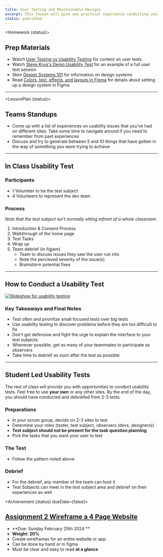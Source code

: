 ```yaml
---
title: User Testing and Maintainable Designs
excerpt: This lesson will give you practical experience conducting user tests. We will learn to use design tool features that make adjusting designs easier. The objective is to be able to make designs that can be edited in response to feedback.
status: published
---
```


<script>
	import Homework from "$lib/components/Homework.svelte";
	import LessonPlan from "$lib/components/LessonPlan.svelte";
	import Achievement from "$lib/components/Achievement.svelte"
</script>

<Homework {status}>

<h2>Prep Materials</h2>

- Watch [User Testing vs Usability Testing](https://youtu.be/r3j_dwMbLo0?si=P8CyrIDUvUzmFsWj) for context on user tests
- Watch [Steve Krug's Demo Usability Test](https://youtu.be/1UCDUOB_aS8?si=ZhJqExlhnVjRxMdH) for an example of a full user test session
- Skim [Design Systems 101](https://www.nngroup.com/articles/design-systems-101/) for information on design systems
- Read [Colors, text, effects, and layouts in Figma](https://help.figma.com/hc/en-us/articles/360038746534-Create-color-text-effect-and-layout-grid-styles) for details about setting up a design system in Figma

---

</Homework>

<LessonPlan {status}>

<h2> Teams Standups</h2>

- Come up with a list of experiences on usability issues that you've had on different sites. Take some time to navigate around if you need to remember from past experiences
- Discuss and try to generate between 5 and 10 things that have gotten in the way of something you were trying to achieve

---

<h2>In Class Usability Test</h2>

### Participants

- 1 Volunteer to be the test subject
- 4 Volunteers to represent the dev team

### Process

_Note that the test subject isn't normally sitting infront of a whole classroom_

1. Introduction & Consent Process
2. Walkthrough of the home page
3. Test Tasks
4. Wrap up
5. Team debrief (in figjam)
   - Team to discuss issues they saw the user run into
   - Note the percieved severity of the issue(s)
   - Brainstorm potential fixes

---

<h2>How to Conduct a Usability Test</h2>

<a href="https://docs.google.com/presentation/d/11nmiZ5FjS70B7wdyKxfg5O-RkC1Var1DhFil2e50jLU/edit?usp=sharing"><img src="/images/design/usability-tests-slides.png" alt="Slideshow for usability testing" /></a>

### Key Takeaways and Final Notes

- Test often and prioritize small focused tests over big tests
- Use usability testing to discover problems before they are too difficult to fix
- Don't get defensive and fight the urge to explain the interface to your test subjects
- Whenever possible, get as many of your teammates to participate as observers
- Take time to debrief as soon after the test as possible

---

<h2>Student Led Usability Tests</h2>

The rest of class will provide you with opportunities to conduct usability tests. Feel free to use **your own** or any other sites. By the end of the day, you should have conducted and debriefed from 2-3 tests.

### Preparations

- In your scrum group, decide on 2-3 sites to test
- Determine your roles (tester, test subject, observers (devs, designers))
- **Test subject should not be present for the task question planning**
- Pick the tasks that you want your user to test

### The Test

- Follow the pattern noted above

### Debrief

- For the debrief, any member of the team can host it
- Test Subjects can meet in the test subject area and debrief on their experiences as well

</LessonPlan>

<Achievement {status} dueDate={false}>

<h2><a href="/courses/dsgn-270/assessments/assignment-2">Assignment 2 Wireframe a 4 Page Website</a></h2>

- **Due: Sunday February 25th 2024 **
- **Weight: 20%**
- Create wireframes for an entire website or app
- Can be done by hand or in figma
- Must be clear and easy to read **at a glance**


</Achievement>

